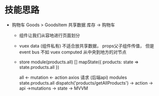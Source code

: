 # 技能思路

- 购物车
  Goods > GoodsItem
  共享数据 库存 -> 购物车
  - 组件让我们从容地进行页面划分
  - vuex data (组件私有) 不适合放共享数据，
    props父子组件传值， 但是event bus 不如 vuex
    computed 从中央到地方的对节点
  - 
    store   module(products.all) []
    mapState({ products: state => state.products.all })

    all <- mutation <- action axios 请求 (后端api)
    modules state.products.all
    dispatch('products/getAllProducts') -> action -> api ->mutations -> state -> MVVM
